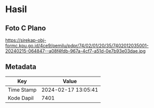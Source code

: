 # Hasil

## Foto C Plano

https://sirekap-obj-formc.kpu.go.id/4ce9/pemilu/pdpr/74/02/01/20/35/7402012035001-20240215-064847--a08f4fdb-967a-4cf7-a51d-0e7b93e03dae.jpg


## Metadata

| Key        | Value               |
| ---------- | ------------------- |
| Time Stamp | 2024-02-17 13:05:41 |
| Kode Dapil | 7401                |



